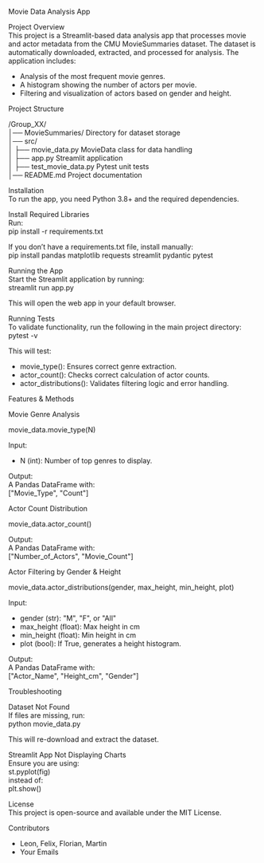 Movie Data Analysis App

Project Overview  
This project is a Streamlit-based data analysis app that processes movie and actor metadata from the CMU MovieSummaries dataset. The dataset is automatically downloaded, extracted, and processed for analysis. The application includes:

- Analysis of the most frequent movie genres.  
- A histogram showing the number of actors per movie.  
- Filtering and visualization of actors based on gender and height.  

Project Structure  

/Group_XX/  
│── MovieSummaries/         Directory for dataset storage  
│── src/  
│   ├── movie_data.py       MovieData class for data handling  
│   ├── app.py              Streamlit application  
│   ├── test_movie_data.py  Pytest unit tests  
│── README.md               Project documentation  

Installation  
To run the app, you need Python 3.8+ and the required dependencies.

Install Required Libraries  
Run:  
pip install -r requirements.txt  

If you don’t have a requirements.txt file, install manually:  
pip install pandas matplotlib requests streamlit pydantic pytest  


Running the App  
Start the Streamlit application by running:  
streamlit run app.py  

This will open the web app in your default browser.  


Running Tests  
To validate functionality, run the following in the main project directory:  
pytest -v  

This will test:  
- movie_type(): Ensures correct genre extraction.  
- actor_count(): Checks correct calculation of actor counts.  
- actor_distributions(): Validates filtering logic and error handling.  


Features & Methods  

Movie Genre Analysis  

movie_data.movie_type(N)  

Input:  
- N (int): Number of top genres to display.  

Output:  
A Pandas DataFrame with:  
["Movie_Type", "Count"]  


Actor Count Distribution  

movie_data.actor_count()  

Output:  
A Pandas DataFrame with:  
["Number_of_Actors", "Movie_Count"]  


Actor Filtering by Gender & Height  

movie_data.actor_distributions(gender, max_height, min_height, plot)  

Input:  
- gender (str): "M", "F", or "All"  
- max_height (float): Max height in cm  
- min_height (float): Min height in cm  
- plot (bool): If True, generates a height histogram.  

Output:  
A Pandas DataFrame with:  
["Actor_Name", "Height_cm", "Gender"]  


Troubleshooting  

Dataset Not Found  
If files are missing, run:  
python movie_data.py  

This will re-download and extract the dataset.  

Streamlit App Not Displaying Charts  
Ensure you are using:  
st.pyplot(fig)  
instead of:  
plt.show()  


License  
This project is open-source and available under the MIT License.  


Contributors  
- Leon, Felix, Florian, Martin
- Your Emails  

